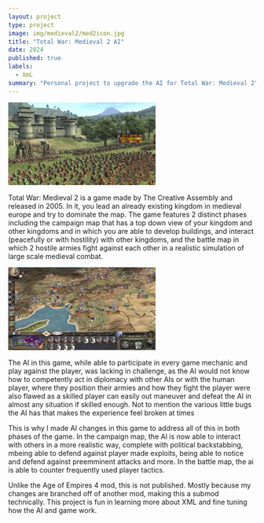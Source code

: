 ```yaml
---
layout: project
type: project
image: img/medieval2/med2icon.jpg
title: "Total War: Medieval 2 AI"
date: 2024
published: true
labels:
  - XmL
summary: "Personal project to upgrade the AI for Total War: Medieval 2"
---
```


<img class="img-fluid" src="/img/medieval2/med2gameplay.jpg">

Total War: Medieval 2 is a game made by The Creative Assembly and released in 2005. In it, you lead an already existing kingdom in medieval europe and try to dominate the map. The game features 2 distinct phases including the campaign map that has a top down view of your kingdom and other kingdoms and in which you are able to develop buildings, and interact (peacefully or with hostility) with other kingdoms, and the battle map in which 2 hostile armies fight against each other in a realistic simulation of large scale medieval combat.

<img class="img-fluid" src="/img/medieval2/medieval2campaignmap.jpg">

The AI in this game, while able to participate in every game mechanic and play against the player, was lacking in challenge, as the AI would not know how to competently act in diplomacy with other AIs or with the human player, where they position their armies and how they fight the player were also flawed as a skilled player can easily out maneuver and defeat the AI in almost any situation if skilled enough. Not to mention the various little bugs the AI has that makes the experience feel broken at times

This is why I made AI changes in this game to address all of this in both phases of the game. In the campaign map, the AI is now able to interact with others in a more realistic way, complete with political backstabbing, mbeing able to defend against player made exploits, being able to notice and defend against preemminent attacks and more. In the battle map, the ai is able to counter frequently used player tactics.

Unlike the Age of Empires 4 mod, this is not published. Mostly because my changes are branched off of another mod, making this a submod technically. This project is fun in learning more about XML and fine tuning how the AI and game work.
